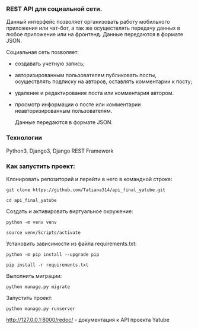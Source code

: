 ### REST API для социальной сети.

Данный интерфейс позволяет организовать работу мобильного приложения или чат-бот, а так же осуществлять передачу данных в любое приложение или на фронтенд. Данные передаются в формате JSON.

Социальная сеть позволяет:
- создавать учетную запись;
- авторизированным пользователям публиковать посты, осуществлять подписку на авторов, оставлять комментарии к посту;
- удаление и редактирование поста или комментария автором.
- просмотр информации о посте или комментарии неавторизированным пользователям.

  Данные передаются в формате JSON.

### Технологии
Python3, Django3, Django REST Framework

### Как запустить проект:
Клонировать репозиторий и перейти в него в командной строке:
```
git clone https://github.com/Tatiana314/api_final_yatube.git
```
```
cd api_final_yatube 
```
Cоздать и активировать виртуальное окружение:
```
python -m venv venv
```
```
source venv/Scripts/activate
```
Установить зависимости из файла requirements.txt:
```
python -m pip install --upgrade pip
```
```
pip install -r requirements.txt
```
Выполнить миграции:
```
python manage.py migrate
```
Запустить проект:
```
python manage.py runserver
```
http://127.0.0.1:8000/redoc/  - документация к API проекта Yatube
